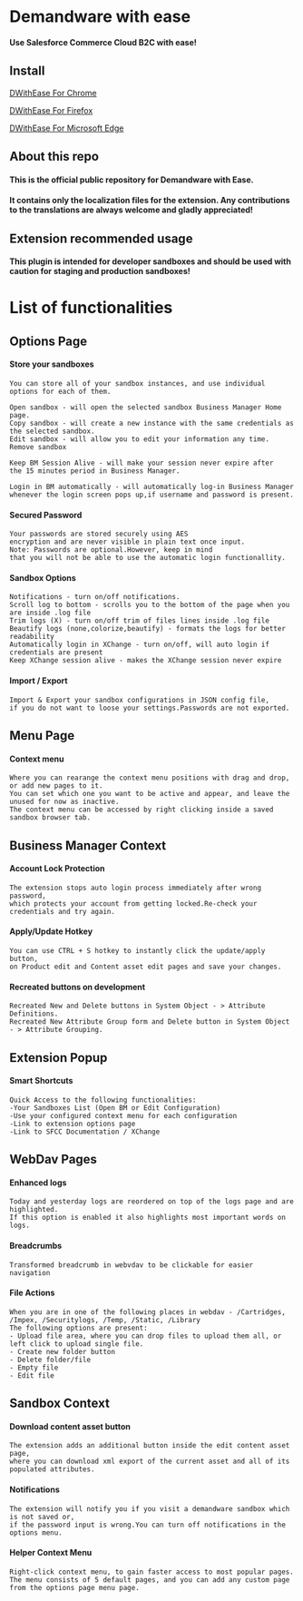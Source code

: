 # Demandware with ease
#### Use Salesforce Commerce Cloud B2C with ease!

## Install

[DWithEase For Chrome](https://chrome.google.com/webstore/detail/demandware-with-ease/ffhabonelknmejmdnekedmijlhebpcio)

[DWithEase For Firefox](https://addons.mozilla.org/en-US/firefox/addon/dwithease/)

[DWithEase For Microsoft Edge](https://microsoftedge.microsoft.com/addons/detail/peefidlcfhcdelglpfhfbmniafbocgag)


## About this repo
#### This is the official public repository for Demandware with Ease.
#### It contains only the localization files for the extension. Any contributions to the translations are always welcome and gladly appreciated!


## Extension recommended usage

#### This plugin is intended for developer sandboxes and should be used with caution for staging and production sandboxes!


# List of functionalities
## Options Page
#### Store your sandboxes
    You can store all of your sandbox instances, and use individual options for each of them.
    
    Open sandbox - will open the selected sandbox Business Manager Home page.
    Copy sandbox - will create a new instance with the same credentials as the selected sandbox.
    Edit sandbox - will allow you to edit your information any time.
    Remove sandbox
    
    Keep BM Session Alive - will make your session never expire after
    the 15 minutes period in Business Manager.
    
    Login in BM automatically - will automatically log-in Business Manager
    whenever the login screen pops up,if username and password is present.

#### Secured Password
    Your passwords are stored securely using AES
    encryption and are never visible in plain text once input.
    Note: Passwords are optional.However, keep in mind
    that you will not be able to use the automatic login functionallity.

#### Sandbox Options
    Notifications - turn on/off notifications.
    Scroll log to bottom - scrolls you to the bottom of the page when you are inside .log file
    Trim logs (X) - turn on/off trim of files lines inside .log file
    Beautify logs (none,colorize,beautify) - formats the logs for better readability
    Automatically login in XChange - turn on/off, will auto login if credentials are present
    Keep XChange session alive - makes the XChange session never expire

#### Import / Export
    Import & Export your sandbox configurations in JSON config file,
    if you do not want to loose your settings.Passwords are not exported.

## Menu Page
#### Context menu
    Where you can rearange the context menu positions with drag and drop, or add new pages to it.
    You can set which one you want to be active and appear, and leave the unused for now as inactive.
    The context menu can be accessed by right clicking inside a saved sandbox browser tab.

## Business Manager Context

#### Account Lock Protection
    The extension stops auto login process immediately after wrong password,
    which protects your account from getting locked.Re-check your credentials and try again.

#### Apply/Update Hotkey
    You can use CTRL + S hotkey to instantly click the update/apply button,
    on Product edit and Content asset edit pages and save your changes.

#### Recreated buttons on development
    Recreated New and Delete buttons in System Object - > Attribute Definitions.
    Recreated New Attribute Group form and Delete button in System Object - > Attribute Grouping.

## Extension Popup
#### Smart Shortcuts
    Quick Access to the following functionalities:
    -Your Sandboxes List (Open BM or Edit Configuration)
    -Use your configured context menu for each configuration
    -Link to extension options page
    -Link to SFCC Documentation / XChange

## WebDav Pages
#### Enhanced logs
    Today and yesterday logs are reordered on top of the logs page and are highlighted.
    If this option is enabled it also highlights most important words on logs.

#### Breadcrumbs
    Transformed breadcrumb in webvdav to be clickable for easier navigation

#### File Actions
    When you are in one of the following places in webdav - /Cartridges, /Impex, /Securitylogs, /Temp, /Static, /Library
    The following options are present:
    - Upload file area, where you can drop files to upload them all, or left click to upload single file.
    - Create new folder button
    - Delete folder/file
    - Empty file
    - Edit file

## Sandbox Context
#### Download content asset button
    The extension adds an additional button inside the edit content asset page,
    where you can download xml export of the current asset and all of its populated attributes.

#### Notifications
    The extension will notify you if you visit a demandware sandbox which is not saved or,
    if the password input is wrong.You can turn off notifications in the options menu.

#### Helper Context Menu
    Right-click context menu, to gain faster access to most popular pages.
    The menu consists of 5 default pages, and you can add any custom page from the options page menu page.
